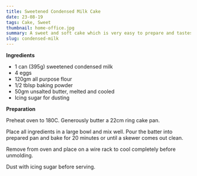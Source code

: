 ```yaml
---
title: Sweetened Condensed Milk Cake
date: 23-08-19
tags: Cake, Sweet
thumbnail: home-office.jpg
summary: A sweet and soft cake which is very easy to prepare and tastes great with a cup of tea.
slug: condensed-milk
---
```


__Ingredients__

+ 1 can (395g) sweetened condensed milk
+ 4 eggs
+ 120gm all purpose flour
+ 1/2 tblsp baking powder
+ 50gm unsalted butter, melted and cooled
+ Icing sugar for dusting

__Preparation__

Preheat oven to 180C. Generously butter a 22cm ring cake pan.
 
Place all ingredients in a large bowl and mix well. Pour the batter into prepared pan and bake for 20 minutes or until a skewer comes out clean. 
 
Remove from oven and place on a wire rack to cool completely before unmolding.
 
Dust with icing sugar before serving.
